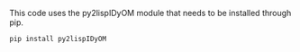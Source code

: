This code uses the py2lispIDyOM module that needs to be installed through pip.

	pip install py2lispIDyOM